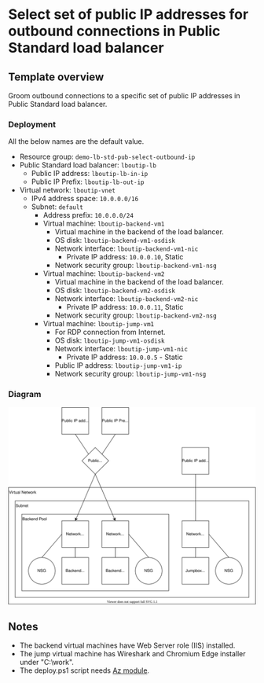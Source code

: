 # Select set of public IP addresses for outbound connections in Public Standard load balancer

## Template overview

Groom outbound connections to a specific set of public IP addresses in Public Standard load balancer.

### Deployment

All the below names are the default value.

- Resource group: `demo-lb-std-pub-select-outbound-ip`
- Public Standard load balancer: `lboutip-lb`
    - Public IP address: `lboutip-lb-in-ip`
    - Public IP Prefix: `lboutip-lb-out-ip`
- Virtual network: `lboutip-vnet`
    - IPv4 address space: `10.0.0.0/16`
    - Subnet: `default`
        - Address prefix: `10.0.0.0/24`
        - Virtual machine: `lboutip-backend-vm1`
            - Virtual machine in the backend of the load balancer.
            - OS disk: `lboutip-backend-vm1-osdisk`
            - Network interface: `lboutip-backend-vm1-nic`
                - Private IP address: `10.0.0.10`, Static
            - Network security group: `lboutip-backend-vm1-nsg`
        - Virtual machine: `lboutip-backend-vm2`
            - Virtual machine in the backend of the load balancer.
            - OS disk: `lboutip-backend-vm2-osdisk`
            - Network interface: `lboutip-backend-vm2-nic`
                - Private IP address: `10.0.0.11`, Static
            - Network security group: `lboutip-backend-vm2-nsg`
        - Virtual machine: `lboutip-jump-vm1`
            - For RDP connection from Internet.
            - OS disk: `lboutip-jump-vm1-osdisk`
            - Network interface: `lboutip-jump-vm1-nic`
                - Private IP address: `10.0.0.5` - Static
            - Public IP address: `lboutip-jump-vm1-ip`
            - Network security group: `lboutip-jump-vm1-nsg`

### Diagram

![Diagram](./diagram.drawio.svg)

## Notes

- The backend virtual machines have Web Server role (IIS) installed.
- The jump virtual machine has Wireshark and Chromium Edge installer under "C:\\work".
- The deploy.ps1 script needs [Az module](https://www.powershellgallery.com/packages/Az/).
